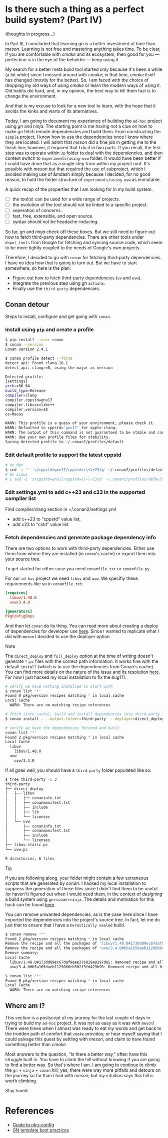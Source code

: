 # Is there such a thing as a perfect build system? (Part IV)
(thoughts in progress...)

In Part III, I concluded that learning *gn* is a better investment of 
time than *meson*. Learning is not free and mastering anything takes
time. To be clear, if you are comfortable with *cmake* and its ecosystem,
then good for you &mdash; perfection is in the eye of the beholder &mdash;
keep using it.

My search for a better meta build tool started only because it's been
a while (a lot while) since I messed around with *cmake*; in that time,
*cmake* itself has changed (mostly for the better). So, I am faced with
the choice of dropping my old ways of using *cmake* or learn the modern
ways of using it. Old habits die hard, and, in my opinion, the best way
to kill them fast is to change the environment. 

And that is my excuse to look for a new tool to learn, with the hope
that it avoids the kinks and warts of its alternatives.

Today, I am going to document my experience of building the `ad-hoc`
project using *gn* and *ninja*. The starting point is me having not a 
clue on how to make *gn* fetch remote dependencies and build them. From
constructing the `simple` project, I know how to use the dependencies
once I know where they are located. I will admit that *meson* did a 
fine job in getting me to the finish line; however, it required that I
do it in two parts. If you recall, the first step was to operate within
`3p` folder to deal with the dependencies, and then context switch to
`experiments/using-uvw` folder. It would have been better if I could have
done that as a single step from within my project root. It's possible
with *meson* but that required the use of *subproject*, which I avoided
making use of &mdash simply because I decided, for no good reason, to
hold the folder structure of `experiments/using-uvw` as immutable.

A quick recap of the properties that I am looking for in my build system.
- [ ] the tool(s) can be used for a wide range of projects.
- [ ] the evolution of the tool should not be linked to a specific project.
- [ ] seperation of concerns.
- [ ] fast, free, extensible, and open source.
- [ ] syntax should not be headache-inducing.

So far, *gn* and *ninja* check off these boxes. But we still need to
figure out how to fetch third-party dependencies. There are other tools 
under `depot_tools` from Google for fetching and syncing source code,
which seem to be more tightly coupled to the needs of Google's own 
projects. 

Therefore, I decided to go with `conan` for fetching third-party
dependencies. I have no idea how that is going to turn out. But we
have to start somewhere, so here is the plan:
- Figure out how to fetch third-party dependencies (`uv` and `uvw`).
- Integrate the previous step using *gn* `actions`.
- Finally use the `third-party` dependencies.

## Conan detour
Steps to install, configure and get going with `conan`.

### Install using `pip` and create a profile
```bash
$ pip install --user conan
$ conan --version
Conan version 2.4.1

$ conan profile detect --force
detect_api: Found clang 18.1
detect_api: clang>=8, using the major as version

Detected profile:
[settings]
arch=x86_64
build_type=Release
compiler=clang
compiler.cppstd=gnu17
compiler.libcxx=libc++
compiler.version=18
os=Macos

WARN: This profile is a guess of your environment, please check it.
WARN: Defaulted to cppstd='gnu17' for apple-clang.
WARN: The output of this command is not guaranteed to be stable and can change in future Conan versions.
WARN: Use your own profile files for stability.
Saving detected profile to ~/.conan2/profiles/default
```

### Edit default profile to support the latest cppstd
```bash
# On Mac
$ sed -i '' 's/cppstd=gnu17/cppstd=c\+\+23/g' ~/.conan2/profiles/default
# On Linux
# $ sed -i 's/cppstd=gnu17/cppstd=c\+\+23/g' ~/.conan2/profiles/default
```

### Edit settings.yml to add c++23 and c23 in the supported compiler list
Find compiler/clang section in ~/.conan2/settings.yml
- add c++23 to "cppstd" value list,
- add c23 to "cstd" value list

### Fetch dependencies and generate package dependency info

There are two options to work with third-party dependencies. Either use
them from where they are installed (in `conan`'s cache) or export them
into your source tree.

To get started for either case you need `conanfile.txt` or `conanfile.py`.

For our `ad-hoc` project we need `libuv` and `uvw`. We specifiy these
requirements like so in `conanfile.txt`:
```ini
[requires]
  libuv/1.48.0
  uvw/3.4.0

[generators]
PkgConfigDeps
```

And then let `conan` do its thing. You can read more about creating a
deploy of dependencies for developer use [here](^2). Since I wanted to
replicate what I did with `meson` I decided to use the deployer option. 

> [!NOTE]
> The `direct_deploy` and `full_deploy` option at the time of writing
> doesn't generate `*.pc` files with the correct path information. It
> works fine with the default `install` (which is to use the dependencies
> from Conan's cache). You can find more details on the nature of the 
> issue and its resolution [here](^3). For now I just hacked my local
> installation to fix the *bug*(?).

[^2]: https://docs.conan.io/2/examples/extensions/deployers/dev/development_deploy.html#examples-extensions-builtin-deployers-development
[^3]: https://github.com/conan-io/conan/issues/16543

```bash
# verify we have nothing installed to start with
$ conan list '*'
Found 0 pkg/version recipes matching * in local cache
Local Cache
  WARN: There are no matching recipe references

# fetch (into cache), build and install dependencies into third-party folder
$ conan install . --output-folder=third-party  --deployer=direct_deploy --deployer-folder=third-party --build=missing

# verify we have the dependencies fetched and built
conan list '*'
Found 2 pkg/version recipes matching * in local cache
Local Cache
  libuv
    libuv/1.48.0
  uvw
    uvw/3.4.0
```

If all goes well, you should have a `third-party` folder populated like
so:
```bash
$ tree third-party -L 3
third-party
├── direct_deploy
│   ├── libuv
│   │   ├── conaninfo.txt
│   │   ├── conanmanifest.txt
│   │   ├── include
│   │   ├── lib
│   │   └── licenses
│   └── uvw
│       ├── conaninfo.txt
│       ├── conanmanifest.txt
│       ├── include
│       └── licenses
├── libuv-static.pc
└── uvw.pc

9 directories, 6 files
```

> [!TIP]
> If you are following along, your folder might contain a few extraneous
> scripts that are generated by *conan*. I hacked my local installation
> to suppress the generation of these files since I didn't find them to
> be useful (or haven't) figured out when I would need them, in the context
> of *designing* a build system using `gn`+`conan`+`ninja`. The details 
> and motivation for this hack can be found [here](^4).

[^4]: https://github.com/conan-io/conan/issues/16547

You can remove unwanted dependencies, as is the case here since I have
imported the dependencies into the project's source tree. In fact, let 
me do just that to ensure that I have a `hermitically sealed` build.

```bash
$ conan remove '*' 
Found 2 pkg/version recipes matching * in local cache
Remove the recipe and all the packages of 'libuv/1.48.0#173dd89ec67daf9eee376829a9297da5'? (yes/no): y
Remove the recipe and all the packages of 'uvw/3.4.0#b5a165daeb1129086cb502f3fd429b90'? (yes/no): y
Remove summary:
Local Cache
  libuv/1.48.0#173dd89ec67daf9eee376829a9297da5: Removed recipe and all binaries
  uvw/3.4.0#b5a165daeb1129086cb502f3fd429b90: Removed recipe and all binaries

$ conan list '*'
Found 0 pkg/version recipes matching * in local cache
Local Cache
  WARN: There are no matching recipe references
```

## Where am I?
This section is a postscript of my journey for the last couple of days
in trying to build my `ad-hoc` project. It was not as easy as it was
with `meson`! There were times when I almost was ready to eat my words
and get back to the trodden path of comfort that `cmake` provides; or 
hear myself saying that I could salvage this quest by settling with 
*meson*, and claim to have found something better than *cmake*. 

Most answers to the question, "Is there a better way," often have this 
struggle built in. You have to climb the hill without knowing if you
are going to find a better way. So that's where I am. I am going to 
continue to climb the `gn` + `ninja` + `conan` hill; yes, there were 
way more pitfalls and detours on the journey so far than I had with 
*meson*; but my intuition says this hill is worth climbing.

Stay tuned.

# References
- [Guide to pkg-config](https://people.freedesktop.org/~dbn/pkg-config-guide.html)
- [GN template best practices](https://fuchsia.dev/fuchsia-src/development/build/build_system/best_practices_templates)

